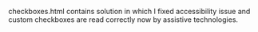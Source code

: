 checkboxes.html contains solution in which
I fixed accessibility issue and custom 
checkboxes are read correctly now by
assistive technologies.
